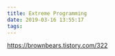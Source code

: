 ```yaml
---
title: Extreme Programming
date: 2019-03-16 13:55:17
tags:
---
```


https://brownbears.tistory.com/322

<!-- more -->